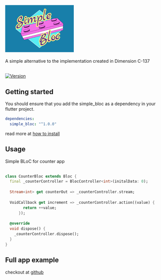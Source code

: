 <img src="https://raw.githubusercontent.com/everton-e26/simple_bloc/master/example/assets/simple_bloc_logo_bg.jpg" width="220">
<br/><br/>
A simple alternative to the implementation created in Dimension C-137
<br/><br/>

[![Version](https://img.shields.io/badge/version-1.0.0-blue.svg)](https://pub.dev/packages/simple_bloc)

## Getting started

You should ensure that you add the simple_bloc as a dependency in your flutter project.

```yaml
dependencies:
  simple_bloc: "^1.0.0"
```

read more at [how to install](https://pub.dev/packages/simple_bloc#-installing-tab-)

## Usage

Simple BLoC for counter app

```dart

class CounterBloc extends Bloc {
  final _counterController = BlocController<int>(initalData: 0);

  Stream<int> get counterOut => _counterController.stream;

  VoidCallback get increment => _counterController.action((value) {
        return ++value;
      });

  @override
  void dispose() {
    _counterController.dispose();
  }
}

```

## Full app example

checkout at [github](https://github.com/everton-e26/simple_bloc/tree/master/example)
